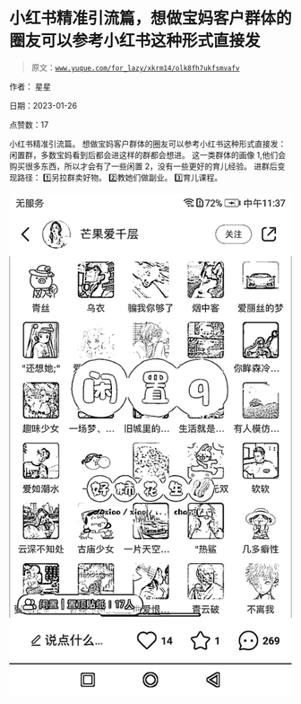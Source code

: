# 小红书精准引流篇，想做宝妈客户群体的圈友可以参考小红书这种形式直接发

> 原文：[`www.yuque.com/for_lazy/xkrm14/olk8fh7ukfsmvafv`](https://www.yuque.com/for_lazy/xkrm14/olk8fh7ukfsmvafv)

作者： 星星 

日期：2023-01-26 

点赞数：17 

小红书精准引流篇。 想做宝妈客户群体的圈友可以参考小红书这种形式直接发：闲置群，多数宝妈看到后都会进这样的群都会想进。 这一类群体的画像 1,他们会购买很多东西，所以才会有了一些闲置 2，没有一些更好的育儿经验。 进群后变现路径： 1️⃣另拉群卖好物。 2️⃣教她们做副业。 3️⃣育儿课程。 

![](img/ae0ac58ae4f7fe927a13b181b3076af5.png) 

